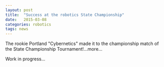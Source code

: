 ```yaml
---
layout: post
title:  "Success at the robotics State Championship"
date:   2015-03-08
categories: robotics
tags: news
---
```


The rookie Portland "Cybernetics" made it to the championship match of the State Championship Tournament!...more...

Work in progress...